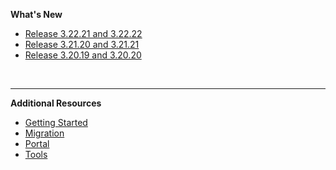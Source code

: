 **What's New**
- [Release 3.22.21 and 3.22.22](3-22-21-and-3-22-22)
- [Release 3.21.20 and 3.21.21](3-21-20-and-3-21-21)
- [Release 3.20.19 and 3.20.20](3-20-19-and-3-20-20)

&nbsp;

---
**Additional Resources**
  - [Getting Started](https://docs.developer.tech.gov.sg/docs/ship-hats-getting-started/#/)
  - [Migration](https://docs.developer.tech.gov.sg/docs/ship-hats-migration/)  
  - [Portal](https://docs.developer.tech.gov.sg/docs/ship-hats-portal/ship-hats-portal-overview) 
  - [Tools](https://docs.developer.tech.gov.sg/docs/ship-hats-tools/tools-overview) 


<!-- READ ME Please
1. Copy the template-file.md for each new release. Do not update the template file. pls take a copy and use it.  
2. Rename it as per release.  
3. Make sure that new release is added at the top to maintain latest release on top.
4. Maintain consistency with earlier released doc/file in terms of naming convention as well as writing style.


-->  